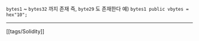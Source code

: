 `bytes1` ~ `bytes32` 까지 존재
즉, `byte29` 도 존재한다
예) `bytes1 public vbytes = hex"10";`

---
[[tags/Solidity]]